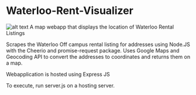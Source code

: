 # Waterloo-Rent-Visualizer
![alt text](https://github.com/AlbertQin/Waterloo-Rent-Visualizer/edit/master/screenshot.png)
A map webapp that displays the location of Waterloo Rental Listings

Scrapes the Waterloo Off campus rental listing for addresses using Node.JS with the Cheerio and promise-request package.
Uses Google Maps and Geocoding API to convert the addresses to coordinates and returns them on a map.

Webapplication is hosted using Express JS

To execute, run server.js on a hosting server.
